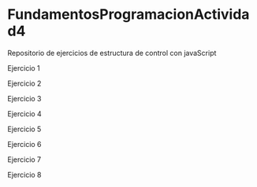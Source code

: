 # FundamentosProgramacionActividad4
Repositorio de ejercicios de estructura de control con javaScript

Ejercicio 1 

Ejercicio 2

Ejercicio 3

Ejercicio 4 

Ejercicio 5

Ejercicio 6

Ejercicio 7

Ejercicio 8

